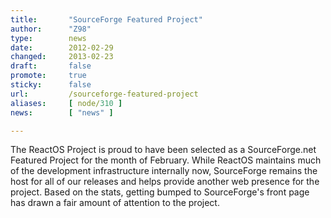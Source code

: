 ```yaml
---
title:       "SourceForge Featured Project"
author:      "Z98"
type:        news
date:        2012-02-29
changed:     2013-02-23
draft:       false
promote:     true
sticky:      false
url:         /sourceforge-featured-project
aliases:     [ node/310 ]
news:        [ "news" ]

---
```


<p>The ReactOS Project is proud to have been selected as a SourceForge.net Featured Project for the month of February. While ReactOS maintains much of the development infrastructure internally now, SourceForge remains the host for all of our releases and helps provide another web presence for the project. Based on the stats, getting bumped to SourceForge's front page has drawn a fair amount of attention to the project.</p>
